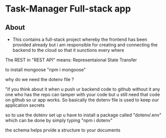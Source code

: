 # Task-Manager Full-stack app

## About

- This contains a full-stack project whereby the frontend has been provided already but i am responsible for creating and connecting the backend to the cloud so that it sunctions every where

The REST in "REST API" means: Representaional State Transfer

to install mongoose "npm i mongoose"

why do we need the dotenv file ?

"if you think about it when u push ur backend code to github without it any one who has the repo can tamper with your code but u still need that code on github so ur app works. So basically the dotenv file is used to keep our application secrets

so to use the dotenv set up u have to install a package called "dotenv/.env" which can be done by simply typing "npm i dotenv"

the schema helps prvide a structure to your documents
